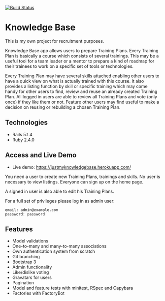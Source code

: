 [![Build Status](https://travis-ci.org/DejanAcim/knowledge_base.svg?branch=master)](https://travis-ci.org/DejanAcim/knowledge_base)

# Knowledge Base

This is my own project for recruitment purposes.

Knowledge Base app allows users to prepare Training Plans. Every Training Plan is basically a course which consists of several trainings. This may be a useful tool for a team leader or a mentor to prepare a kind of roadmap for their trainees to work on a specific set of tools or technologies.

Every Training Plan may have several skills attached enabling other users to have a quick view on what is actually trained with this course. It also provides a listing function by skill or specific training which may come handy for other users to find, review and reuse an already created Training Plan. All logged in users are able to review all Training Plans and vote (only once) if they like them or not. Feature other users may find useful to make a decision on reusing or rebuilding a chosen Training Plan.

## Technologies

* Rails 5.1.4
* Ruby 2.4.0

## Access and Live Demo

* Live demo: https://justmyknowledgebase.herokuapp.com/

You need a user to create new Training Plans, trainings and skills. No user is necessary to view listings. Everyone can sign up on the home page.

A signed in user is also able to edit his Training Plans.

For a full set of privileges please log in as admin user:
```
email: admin@example.com
password: password
```

## Features

* Model validations
* One-to-many and many-to-many associations
* Own authentication system from scratch
* Git branching
* Bootstrap 3
* Admin functionality
* Like/dislike voting
* Gravatars for users
* Pagination
* Model and feature tests with minitest, RSpec and Capybara
* Factories with FactoryBot
